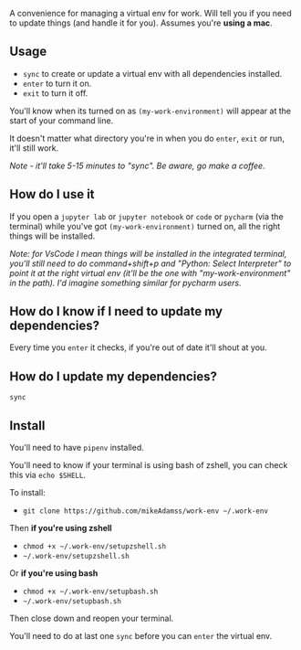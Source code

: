 A convenience for managing a virtual env for work. Will tell you if you need to update things (and handle it for you). Assumes you're **using a mac**.

## Usage

* `sync` to create or update a virtual env with all dependencies installed.
* `enter` to turn it on.
* `exit` to turn it off.

You'll know when its turned on as `(my-work-environment)` will appear at the start of your command line.

It doesn't matter what directory you're in when you do `enter`, `exit` or run, it'll still work.

_Note - it'll take 5-15 minutes to "sync". Be aware, go make a coffee._

## How do I use it

If you open a `jupyter lab` or `jupyter notebook` or `code` or `pycharm` (via the terminal) while you've got `(my-work-environment)` turned on, all the right things will be installed.

_Note: for VsCode I mean things will be installed in the integrated terminal, you'll still need to do command+shift+p and "Python: Select Interpreter" to point it at the right virtual env (it'll be the one with "my-work-environment" in the path). I'd imagine something similar for pycharm users._

## How do I know if I need to update my dependencies?

Every time you `enter` it checks, if you're out of date it'll shout at you.

## How do I update my dependencies?

`sync`

## Install

You'll need to have `pipenv` installed.

You'll need to know if your terminal is using bash of zshell, you can check this via `echo $SHELL`. 

To install:
* `git clone https://github.com/mikeAdamss/work-env ~/.work-env`

Then **if you're using zshell**
* `chmod +x ~/.work-env/setupzshell.sh`
* `~/.work-env/setupzshell.sh`

Or **if you're using bash**
* `chmod +x ~/.work-env/setupbash.sh`
* `~/.work-env/setupbash.sh`

Then close down and reopen your terminal.

You'll need to do at last one `sync` before you can `enter` the virtual env.
